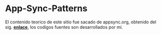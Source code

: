 # App-Sync-Patterns
El contenido teorico de este sitio fue sacado de appsync.org, obtenido del sig. **[enlace]**, los codigos fuentes son desarrollados por mí.

[enlace]:https://www.slideshare.net/nikonelissen/appsyncorg-opensource-patterns-and-code-for-data-synchronization-in-mobile-apps
